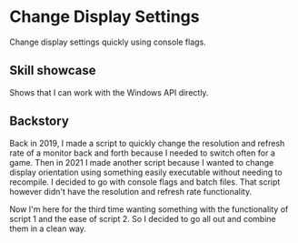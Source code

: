 # Change Display Settings

Change display settings quickly using console flags.

## Skill showcase
Shows that I can work with the Windows API directly.

## Backstory
Back in 2019, I made a script to quickly change the resolution and refresh rate of a monitor back and forth because I needed to switch often for a game. Then in 2021 I made another script because I wanted to change display orientation using something easily executable without needing to recompile. I decided to go with console flags and batch files. That script however didn't have the resolution and refresh rate functionality.

Now I'm here for the third time wanting something with the functionality of script 1 and the ease of script 2. So I decided to go all out and combine them in a clean way.
